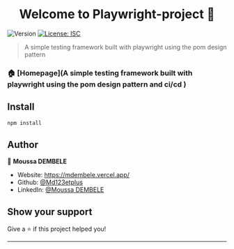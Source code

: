 <h1 align="center">Welcome to Playwright-project 👋</h1>
<p>
  <img alt="Version" src="https://img.shields.io/badge/version-1.0.0-blue.svg?cacheSeconds=2592000" />
  <a href="#" target="_blank">
    <img alt="License: ISC" src="https://img.shields.io/badge/License-ISC-yellow.svg" />
  </a>
</p>

> A simple testing framework built with playwright using the pom design pattern

### 🏠 [Homepage](A simple testing framework built with playwright using the pom design pattern and ci/cd )

## Install

```sh
npm install
```

## Author

👤 **Moussa DEMBELE**

* Website: https://mdembele.vercel.app/
* Github: [@Md123etplus](https://github.com/Md123etplus)
* LinkedIn: [@Moussa DEMBELE](https://www.linkedin.com/in/moussa-demb%C3%A9l%C3%A9/)

## Show your support

Give a ⭐️ if this project helped you!

***
